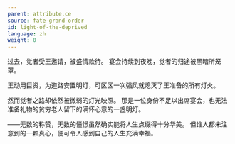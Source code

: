 ```yaml
---
parent: attribute.ce
source: fate-grand-order
id: light-of-the-deprived
language: zh
weight: 0
---
```


过去，觉者受王邀请，被盛情款待。
宴会持续到夜晚，觉者的归途被黑暗所笼罩。

王动用巨资，为道路安置明灯，可区区一次强风就熄灭了王准备的所有灯火。

然而觉者之路却依然被微弱的灯光映照。
那是一位身份不足以出席宴会，也无法准备礼物的贫穷老人留下的满怀心意的一盏明灯。

——无数的称赞，无数的憧憬虽然确实能将人生点缀得十分华美。
但谁人都未注意到的一颗真心，便可令人感到自己的人生充满幸福。
